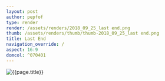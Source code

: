 ```yaml
---
layout: post
author: pepfof
type: render
render: /assets/renders/2018_09_25_last end.png
thumb: /assets/renders/thumb/thumb-2018_09_25_last end.png
title: Last End
navigation_override: /
aspect: 16:9
domcol: ^070401
---
```


<!--USER BEGIN 1-->

<!--USER END 1-->
<img src = "{{ page.render }}" class="image_main" alt="{{page.title}}">

<!--USER BEGIN 2-->

<!--USER END 2-->

